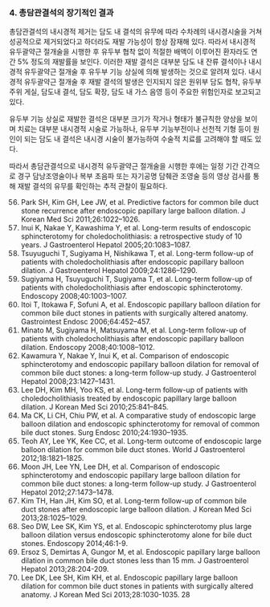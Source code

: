 ### 4. 총담관결석의 장기적인 결과
총담관결석의 내시경적 제거는 담도 내 결석의 유무에 따라 수차례의 내시경시술을 거쳐 성공적으로 제거되었다고 하더라도 재발 가능성이 항상 잠재해 있다. 따라서 내시경적 유두괄약근 절개술을 시행한 후 유두부 협착 없이 적절한 배액이 이루어진 환자라도 연간 5% 정도의 재발률을 보인다. 이러한 재발 결석은 대부분 담도 내 잔류 결석이나 내시경적 유두괄약근 절개술 후 유두부 기능 상실에 의해 발생하는 것으로 알려져 있다. 내시경적 유두괄약근 절개술 후 재발 결석의 발생은 인지되지 않은 원위부 담도 협착, 유두부 주위 게실, 담도내 결석, 담도 확장, 담도 내 가스 음영 등이 주요한 위험인자로 보고되고 있다.

유두부 기능 상실로 재발한 결석은 대부분 크기가 작거나 형태가 불규칙한 양상을 보이며 치료는 대부분 내시경적 시술로 가능하나, 유두부 기능부전이나 선천적 기형 등이 원인이 되는 담도 내 결석은 내시경 시술이 불가능하여 수술적 치료를 고려해야 할 때도 있다.

따라서 총담관결석으로 내시경적 유두괄약근 절개술을 시행한 후에는 일정 기간 간격으로 경구 담낭조영술이나 복부 초음파 또는 자기공명 담췌관 조영술 등의 영상 검사를 통해 재발 결석의 유무를 확인하는 추적 관찰이 필요하다.

56. Park SH, Kim GH, Lee JW, et al. Predictive factors for common bile duct stone recurrence after endoscopic papillary large balloon dilation. J Korean Med Sci 2011;26:1022–1026.
57. Inui K, Nakae Y, Kawashima Y, et al. Long-term results of endoscopic sphincterotomy for choledocholithiasis: a retrospective study of 10 years. J Gastroenterol Hepatol 2005;20:1083–1087.
58. Tsuyuguchi T, Sugiyama H, Nishikawa T, et al. Long-term follow-up of patients with choledocholithiasis after endoscopic papillary balloon dilation. J Gastroenterol Hepatol 2009;24:1286–1290.
59. Sugiyama H, Tsuyuguchi T, Sugiyama T, et al. Long-term follow-up of patients with choledocholithiasis after endoscopic sphincterotomy. Endoscopy 2008;40:1003–1007.
60. Itoi T, Itokawa F, Sofuni A, et al. Endoscopic papillary balloon dilation for common bile duct stones in patients with surgically altered anatomy. Gastrointest Endosc 2006;64:452–457.
61. Minato M, Sugiyama H, Matsuyama M, et al. Long-term follow-up of patients with choledocholithiasis after endoscopic papillary balloon dilation. Endoscopy 2008;40:1008–1012.
62. Kawamura Y, Nakae Y, Inui K, et al. Comparison of endoscopic sphincterotomy and endoscopic papillary balloon dilation for removal of common bile duct stones: a long-term follow-up study. J Gastroenterol Hepatol 2008;23:1427–1431.
63. Lee DH, Kim MH, Yoo KS, et al. Long-term follow-up of patients with choledocholithiasis treated by endoscopic papillary large balloon dilation. J Korean Med Sci 2010;25:841–845.
64. Ma CK, Li CH, Chiu PW, et al. A comparative study of endoscopic large balloon dilation and endoscopic sphincterotomy for removal of common bile duct stones. Surg Endosc 2010;24:1930–1935.
65. Teoh AY, Lee YK, Kee CC, et al. Long-term outcome of endoscopic large balloon dilation for common bile duct stones. World J Gastroenterol 2012;18:1821–1825.
66. Moon JH, Lee YN, Lee DH, et al. Comparison of endoscopic sphincterotomy and endoscopic papillary large balloon dilation for common bile duct stones: a long-term follow-up study. J Gastroenterol Hepatol 2012;27:1473–1478.
67. Kim TH, Han JH, Kim SO, et al. Long-term follow-up of common bile duct stones after endoscopic large balloon dilation. J Korean Med Sci 2013;28:1025–1029.
68. Seo DW, Lee SK, Kim YS, et al. Endoscopic sphincterotomy plus large balloon dilation versus endoscopic sphincterotomy alone for bile duct stones. Endoscopy 2014;46:1-9.
69. Ersoz S, Demirtas A, Gungor M, et al. Endoscopic papillary large balloon dilation in common bile duct stones less than 15 mm. J Gastroenterol Hepatol 2013;28:204-209.
70. Lee DK, Lee SH, Kim KH, et al. Endoscopic papillary large balloon dilation for common bile duct stones in patients with surgically altered anatomy. J Korean Med Sci 2013;28:1030-1035.
<PAGE>28